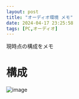 ```yaml
---
layout: post
title: "オーディオ環境 メモ"
date: 2024-04-17 23:25:58
tags: [PC,オーディオ]
---
```


現時点の構成をメモ

# 構成
![image](https://github.com/sakkuntyo/sakkuntyo.github.io/assets/20591351/9fe33f09-9389-4858-9b0d-72856290ab63)

